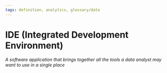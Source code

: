 ```yaml
---
tags: definition, analytics, glossary/data
---
```

#  IDE (Integrated Development Environment)
*A software application that brings together all the tools a data analyst may want to use in a single place*